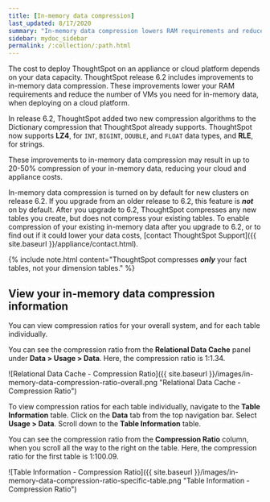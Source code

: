 ```yaml
---
title: [In-memory data compression]
last_updated: 8/17/2020
summary: "In-memory data compression lowers RAM requirements and reduces the number of VMs you need for in-memory data, reducing deployment costs for appliance and cloud platforms."
sidebar: mydoc_sidebar
permalink: /:collection/:path.html
---
```

The cost to deploy ThoughtSpot on an appliance or cloud platform depends on your data capacity. ThoughtSpot release 6.2 includes improvements to in-memory data compression. These improvements lower your RAM requirements and reduce the number of VMs you need for in-memory data, when deploying on a cloud platform.

In release 6.2, ThoughtSpot added two new compression algorithms to the Dictionary compression that ThoughtSpot already supports. ThoughtSpot now supports **LZ4**, for `INT`, `BIGINT`, `DOUBLE`, and `FLOAT` data types, and **RLE**, for strings.

These improvements to in-memory data compression may result in up to 20-50% compression of your in-memory data, reducing your cloud and appliance costs.

In-memory data compression is turned on by default for new clusters on release 6.2. If you upgrade from an older release to 6.2, this feature is ***not*** on by default. After you upgrade to 6.2, ThoughtSpot compresses any new tables you create, but does not compress your existing tables. To enable compression of your existing in-memory data after you upgrade to 6.2, or to find out if it could lower your data costs, [contact ThoughtSpot Support]({{ site.baseurl }}/appliance/contact.html).

{% include note.html content="ThoughtSpot compresses <strong><em>only</em></strong> your fact tables, not your dimension tables." %}

## View your in-memory data compression information
You can view compression ratios for your overall system, and for each table individually.

You can see the compression ratio from the **Relational Data Cache** panel under **Data > Usage > Data**. Here, the compression ratio is 1:1.34.

![Relational Data Cache - Compression Ratio]({{ site.baseurl }}/images/in-memory-data-compression-ratio-overall.png "Relational Data Cache - Compression Ratio")

To view compression ratios for each table individually, navigate to the **Table Information** table. Click on the **Data** tab from the top navigation bar. Select **Usage > Data**. Scroll down to the **Table Information** table.

You can see the compression ratio from the **Compression Ratio** column, when you scroll all the way to the right on the table. Here, the compression ratio for the first table is 1:100.09.

![Table Information - Compression Ratio]({{ site.baseurl }}/images/in-memory-data-compression-ratio-specific-table.png "Table Information - Compression Ratio")
